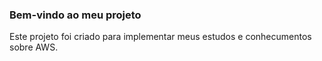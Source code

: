### Bem-vindo ao meu projeto

Este projeto foi criado para implementar meus estudos e conhecumentos sobre AWS.

